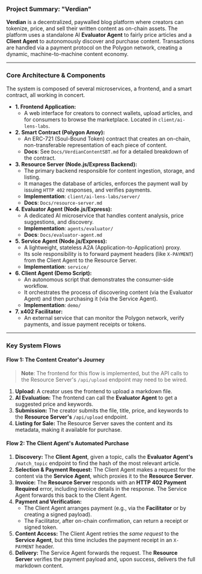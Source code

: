 ### **Project Summary: "Verdian"**

**Verdian** is a decentralized, paywalled blog platform where creators can tokenize, price, and sell their written content as on-chain assets. The platform uses a standalone AI **Evaluator Agent** to fairly price articles and a **Client Agent** to autonomously discover and purchase content. Transactions are handled via a payment protocol on the Polygon network, creating a dynamic, machine-to-machine content economy.

---

### **Core Architecture & Components**

The system is composed of several microservices, a frontend, and a smart contract, all working in concert.

*   **1. Frontend Application:**
    *   A web interface for creators to connect wallets, upload articles, and for consumers to browse the marketplace. Located in `client/ai-lens-labs`.
*   **2. Smart Contract (Polygon Amoy):**
    *   An ERC-721 (Soul-Bound Token) contract that creates an on-chain, non-transferable representation of each piece of content.
    *   **Docs**: See `Docs/VerdianContentSBT.md` for a detailed breakdown of the contract.
*   **3. Resource Server (Node.js/Express Backend):**
    *   The primary backend responsible for content ingestion, storage, and listing.
    *   It manages the database of articles, enforces the payment wall by issuing `HTTP 402` responses, and verifies payments.
    *   **Implementation**: `client/ai-lens-labs/server/`
    *   **Docs**: `Docs/resource-server.md`
*   **4. Evaluator Agent (Node.js/Express):**
    *   A dedicated AI microservice that handles content analysis, price suggestions, and discovery.
    *   **Implementation**: `agents/evaluator/`
    *   **Docs**: `Docs/evaluator-agent.md`
*   **5. Service Agent (Node.js/Express):**
    *   A lightweight, stateless A2A (Application-to-Application) proxy.
    *   Its sole responsibility is to forward payment headers (like `X-PAYMENT`) from the Client Agent to the Resource Server.
    *   **Implementation**: `service/`
*   **6. Client Agent (Demo Script):**
    *   An autonomous script that demonstrates the consumer-side workflow.
    *   It orchestrates the process of discovering content (via the Evaluator Agent) and then purchasing it (via the Service Agent).
    *   **Implementation**: `demo/`
*   **7. x402 Facilitator:**
    *   An external service that can monitor the Polygon network, verify payments, and issue payment receipts or tokens.

---

### **Key System Flows**

#### **Flow 1: The Content Creator's Journey**
> **Note**: The frontend for this flow is implemented, but the API calls to the Resource Server's `/api/upload` endpoint may need to be wired.

1.  **Upload:** A creator uses the frontend to upload a markdown file.
2.  **AI Evaluation:** The frontend can call the **Evaluator Agent** to get a suggested price and keywords.
3.  **Submission:** The creator submits the file, title, price, and keywords to the **Resource Server's** `/api/upload` endpoint.
4.  **Listing for Sale:** The Resource Server saves the content and its metadata, making it available for purchase.

#### **Flow 2: The Client Agent's Automated Purchase**

1.  **Discovery:** The **Client Agent**, given a topic, calls the **Evaluator Agent's** `/match_topic` endpoint to find the hash of the most relevant article.
2.  **Selection & Payment Request:** The Client Agent makes a request for the content via the **Service Agent**, which proxies it to the **Resource Server**.
3.  **Invoice:** The **Resource Server** responds with an **HTTP 402 Payment Required** error, including invoice details in the response. The Service Agent forwards this back to the Client Agent.
4.  **Payment and Verification:**
    *   The Client Agent arranges payment (e.g., via the **Facilitator** or by creating a signed payload).
    *   The Facilitator, after on-chain confirmation, can return a receipt or signed token.
5.  **Content Access:** The Client Agent retries the *same request* to the **Service Agent**, but this time includes the payment receipt in an `X-PAYMENT` header.
6.  **Delivery:** The Service Agent forwards the request. The **Resource Server** verifies the payment payload and, upon success, delivers the full markdown content.